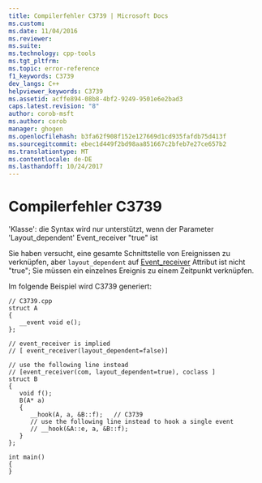 ```yaml
---
title: Compilerfehler C3739 | Microsoft Docs
ms.custom: 
ms.date: 11/04/2016
ms.reviewer: 
ms.suite: 
ms.technology: cpp-tools
ms.tgt_pltfrm: 
ms.topic: error-reference
f1_keywords: C3739
dev_langs: C++
helpviewer_keywords: C3739
ms.assetid: acffe894-08b8-4bf2-9249-9501e6e2bad3
caps.latest.revision: "8"
author: corob-msft
ms.author: corob
manager: ghogen
ms.openlocfilehash: b3fa62f908f152e127669d1cd935fafdb75d413f
ms.sourcegitcommit: ebec1d449f2bd98aa851667c2bfeb7e27ce657b2
ms.translationtype: MT
ms.contentlocale: de-DE
ms.lasthandoff: 10/24/2017
---
```

# <a name="compiler-error-c3739"></a>Compilerfehler C3739
'Klasse': die Syntax wird nur unterstützt, wenn der Parameter 'Layout_dependent' Event_receiver "true" ist  
  
 Sie haben versucht, eine gesamte Schnittstelle von Ereignissen zu verknüpfen, aber `layout_dependent` auf [Event_receiver](../../windows/event-receiver.md) Attribut ist nicht "true"; Sie müssen ein einzelnes Ereignis zu einem Zeitpunkt verknüpfen.  
  
 Im folgende Beispiel wird C3739 generiert:  
  
```  
// C3739.cpp  
struct A  
{  
   __event void e();  
};  
  
// event_receiver is implied  
// [ event_receiver(layout_dependent=false)]  
  
// use the following line instead  
// [event_receiver(com, layout_dependent=true), coclass ]  
struct B  
{  
   void f();  
   B(A* a)  
   {  
      __hook(A, a, &B::f);   // C3739  
      // use the following line instead to hook a single event  
      // __hook(&A::e, a, &B::f);  
   }  
};  
  
int main()  
{  
}  
```